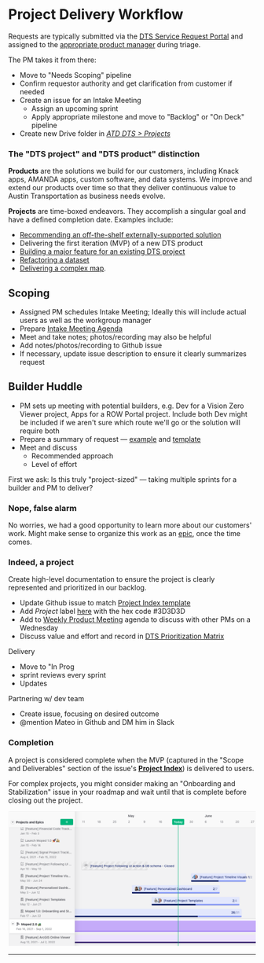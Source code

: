 # Project Delivery Workflow

Requests are typically submitted via the [DTS Service Request Portal](https://atd.knack.com/dts#new-service-request/) and assigned to the [appropriate product manager](https://docs.google.com/spreadsheets/d/1BsOklJsJiIIqdlmtNtr9peL3URS7Hdu9RVj4D97701k/edit#gid=1907210355) during triage.

The PM takes it from there:

* Move to "Needs Scoping" pipeline
* Confirm requestor authority and get clarification from customer if needed
* Create an issue for an Intake Meeting
  * Assign an upcoming sprint&#x20;
  * Apply appropriate milestone and move to "Backlog" or "On Deck" pipeline
* Create new Drive folder in [_ATD DTS > Projects_](https://drive.google.com/drive/folders/1ZGTzTNd8SKWzg7qDCqtib5\_SX8nqBThx)&#x20;

### The "DTS project" and "DTS product" distinction

**Products** are the solutions we build for our customers, including Knack apps, AMANDA apps, custom software, and data systems. We improve and extend our products over time so that they deliver continuous value to Austin Transportation as business needs evolve.&#x20;

**Projects** are time-boxed endeavors. They accomplish a singular goal and have a defined completion date. Examples include:

* [Recommending an off-the-shelf externally-supported solution](https://github.com/cityofaustin/atd-data-tech/issues/65)
* Delivering the first iteration (MVP) of a new DTS product
* [Building a major feature for an existing DTS project](https://github.com/cityofaustin/atd-data-tech/issues/533)
* [Refactoring a dataset](https://github.com/cityofaustin/atd-data-tech/issues/254)
* [Delivering a complex map](https://github.com/cityofaustin/atd-data-tech/issues/1911).

## Scoping

* Assigned PM schedules Intake Meeting; Ideally this will include actual users as well as the workgroup manager
* Prepare [Intake Meeting Agenda](https://docs.google.com/document/d/1AcjxHv6XCEutSAIzNebnxNR9EL8CORiHrVfNlQuChII/edit#heading=h.f4j2i9aovme)
* Meet and take notes; photos/recording may also be helpful
* Add notes/photos/recording to Github issue
* If necessary, update issue description to ensure it clearly summarizes request

## Builder Huddle

* PM sets up meeting with potential builders, e.g. Dev for a Vision Zero Viewer project, Apps for a ROW Portal project. Include both  Dev might be included if we aren't sure which route we'll go or the solution will require both&#x20;
* Prepare a summary of request — [example](https://docs.google.com/presentation/d/1brqKe0IfavZ4K8Dp2jv1QBW\_Kfa7umDROOiQ2lHc67I/edit#slide=id.p) and [template](https://docs.google.com/presentation/d/1i9rcEEsEIWtHLJd\_e0foQpNX9bQkffj4zHkzRsguW60/edit?usp=sharing)
* Meet and discuss
  * Recommended approach
  * Level of effort

First we ask: Is this truly "project-sized" — taking multiple sprints for a builder and PM to deliver?  &#x20;

### Nope, false alarm

No worries, we had a good opportunity to learn more about our customers' work. Might make sense to organize this work as an [epic](github-project-management.md#epics), once the time comes.&#x20;

### Indeed, a project

Create high-level documentation to ensure the project is clearly represented and prioritized in our backlog.&#x20;

* Update Github issue to match [Project Index template](https://github.com/cityofaustin/atd-data-tech/issues/new?assignees=\&labels=Project+Index\&template=-all-purpose--project-index.md\&title=Project%3A+%5BYour+Project+Name+in+Title+Case%5D)
* Add _Project_ label [here](https://github.com/cityofaustin/atd-data-tech/labels) with the hex code #3D3D3D
* Add to [Weekly Product Meeting](https://docs.google.com/document/d/1hWzg-qluRBrTetEGjg\_eHrR9qT4IqenaUgk6FR6APbU/edit#heading=h.uiqzfz1q9mha) agenda to discuss with other PMs on a Wednesday
* Discuss value and effort and record in [DTS Prioritization Matrix](https://atd.knack.com/dts#project-evaluation/)

Delivery

* Move to "In Prog
* sprint reviews every sprint
* Updates&#x20;

Partnering w/ dev team

* Create issue, focusing on desired outcome&#x20;
* @mention Mateo in Github and DM him in Slack

### Completion&#x20;

A project is considered complete when the MVP (captured in the "Scope and Deliverables" section of the issue's [**Project Index**](https://github.com/cityofaustin/atd-data-tech/issues/new?assignees=\&labels=Project+Index\&template=-all-purpose--project-index.md\&title=Project%3A+%5BYour+Project+Name+in+Title+Case%5D)) is delivered to users.&#x20;

For complex projects, you might consider making an "Onboarding and Stabilization" issue in your roadmap and wait until that is complete before closing out the project.

![](<../.gitbook/assets/Screen Shot 2022-05-24 at 10.39.48 AM.png>)



****
